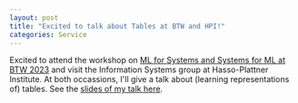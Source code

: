 ```yaml
---
layout: post
title: "Excited to talk about Tables at BTW and HPI!"
categories: Service
---
```


Excited to attend the workshop on <a href="https://sites.google.com/view/btw-2023-tud/program/workshops/w1-ml-for-systems-and-systems-for-ml" target="blank">ML for Systems and Systems for ML at BTW 2023</a> and visit the Information Systems group at Hasso-Plattner Institute. At both occassions, I'll give a talk about (learning representations of) tables. See the <a href="../assets/Towards_TRL_DM_DA.pdf" target="blank">slides of my talk here</a>.
